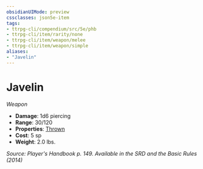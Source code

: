 ```yaml
---
obsidianUIMode: preview
cssclasses: json5e-item
tags:
- ttrpg-cli/compendium/src/5e/phb
- ttrpg-cli/item/rarity/none
- ttrpg-cli/item/weapon/melee
- ttrpg-cli/item/weapon/simple
aliases: 
- "Javelin"
---
```

# Javelin
*Weapon*  


- **Damage**: 1d6 piercing
- **Range**: 30/120
- **Properties**: [Thrown](/3-Mechanics/CLI/Rules/item-properties.md#Thrown)
- **Cost**: 5 sp
- **Weight**: 2.0 lbs.

*Source: Player's Handbook p. 149. Available in the <span title='Systems Reference Document (5.1)'>SRD</span> and the Basic Rules (2014)*